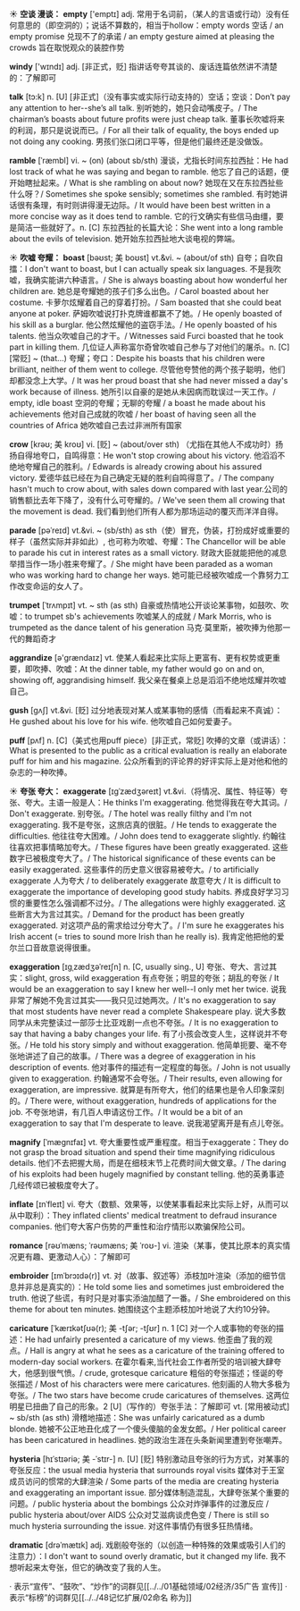 ☀ <span class="category">**空谈 漫谈：**</span>
<span class="vocabulary">**empty**</span> ['emptɪ] 
<span class="definition">adj. 常用于名词前，（某人的言语或行动）没有任何意思的（即空洞的）；说话不算数的，相当于hollow：</span>empty words 空话 / an empty promise 兑现不了的承诺 / an empty gesture aimed at pleasing the crowds 旨在取悦观众的装腔作势

<span class="vocabulary">**windy**</span> ['wɪndɪ] 
<span class="definition">adj. [非正式，贬] 指讲话夸夸其谈的、废话连篇依然讲不清楚的：</span>了解即可

<span class="vocabulary">**talk**</span> [tɔ:k] 
<span class="definition">n. [U] [非正式]（没有事实或实际行动支持的）空话；空谈：</span>Don’t pay any attention to her--she’s all talk. 别听她的，她只会动嘴皮子。/ The chairman’s boasts about future profits were just cheap talk. 董事长吹嘘将来的利润，那只是说说而已。/ For all their talk of equality, the boys ended up not doing any cooking. 男孩们张口闭口平等，但是他们最终还是没做饭。
 
<span class="vocabulary">**ramble**</span> [ˈræmbl]
<span class="definition">vi. ~ (on) (about sb/sth) 漫谈，尤指长时间东拉西扯：</span>He had lost track of what he was saying and began to ramble. 他忘了自己的话题，便开始瞎扯起来。/ What is she rambling on about now? 她现在又在东拉西扯些什么呀？/ Sometimes she spoke sensibly; sometimes she rambled. 有时她讲话很有条理，有时则讲得漫无边际。/ It would have been best written in a more concise way as it does tend to ramble. 它的行文确实有些信马由缰，要是简洁一些就好了。<span class="definition">n. [C] 东拉西扯的长篇大论：</span>She went into a long ramble about the evils of television. 她开始东拉西扯地大谈电视的弊端。

☀ <span class="category">**吹嘘 夸耀：**</span>
<span class="vocabulary">**boast**</span> [bəʊst; 美 boʊst]
<span class="definition">vt.&vi. ~ (about/of sth) 自夸；自吹自擂：</span>I don't want to boast, but I can actually speak six languages. 不是我吹嘘，我确实能讲六种语言。/ She is always boasting about how wonderful her children are. 她总是夸耀她的孩子们多么出色。/ Carol boasted about her costume. 卡萝尔炫耀着自己的穿着打扮。/ Sam boasted that she could beat anyone at poker. 萨姆吹嘘说打扑克牌谁都赢不了她。/ He openly boasted of his skill as a burglar. 他公然炫耀他的盗窃手法。/ He openly boasted of his talents. 他当众吹嘘自己的才干。/ Witnesses said Furci boasted that he took part in killing them. 几位证人声称富尔奇曾吹嘘自己参与了对他们的屠杀。<span class="definition">n. [C] [常贬] ~ (that…) 夸耀；夸口：</span>Despite his boasts that his children were brilliant, neither of them went to college. 尽管他夸赞他的两个孩子聪明，他们却都没念上大学。/ It was her proud boast that she had never missed a day's work because of illness. 她所引以自豪的是她从未因病而耽误过一天工作。/ empty, idle boast 空洞的夸耀；无聊的夸耀 / a boast he made about his achievements 他对自己成就的吹嘘 / her boast of having seen all the countries of Africa 她吹嘘自己去过非洲所有国家
           
<span class="vocabulary">**crow**</span> [krəʊ; 美 kroʊ]
<span class="definition">vi. [贬] ~ (about/over sth) （尤指在其他人不成功时）扬扬自得地夸口，自鸣得意：</span>He won't stop crowing about his victory. 他滔滔不绝地夸耀自己的胜利。/ Edwards is already crowing about his assured victory. 爱德华兹已经在为自己确定无疑的胜利自鸣得意了。/ The company hasn't much to crow about, with sales down compared with last year.公司的销售额比去年下降了，没有什么可夸耀的。/ We've seen them all crowing that the movement is dead. 我们看到他们所有人都为那场运动的覆灭而洋洋自得。

<span class="vocabulary">**parade**</span> [pəˈreɪd]
<span class="definition">vt.&vi. ~ (sb/sth) as sth（使）冒充，伪装，打扮成好或重要的样子（虽然实际并非如此）, 也可称为吹嘘、夸耀：</span>The Chancellor will be able to parade his cut in interest rates as a small victory. 财政大臣就能把他的减息举措当作一场小胜来夸耀了。/ She might have been paraded as a woman who was working hard to change her ways. 她可能已经被吹嘘成一个靠努力工作改变命运的女人了。
                      
<span class="vocabulary">**trumpet**</span> [ˈtrʌmpɪt]
<span class="definition">vt. ~ sth (as sth) 自豪或热情地公开谈论某事物，如鼓吹、吹嘘：</span>to trumpet sb's achievements 吹嘘某人的成就 / Mark Morris, who is trumpeted as the dance talent of his generation 马克·莫里斯，被吹捧为他那一代的舞蹈奇才

<span class="vocabulary">**aggrandize**</span> [ə'grændaɪz]
<span class="definition">vt. 使某人看起来比实际上更富有、更有权势或更重要，即吹捧、吹嘘：</span>At the dinner table, my father would go on and on, showing off, aggrandising himself. 我父亲在餐桌上总是滔滔不绝地炫耀并吹嘘自己。
           
<span class="vocabulary">**gush**</span> [gʌʃ]
<span class="definition">vt.&vi. [贬] 过分地表现对某人或某事物的感情（而看起来不真诚）：</span>He gushed about his love for his wife. 他吹嘘自己如何爱妻子。
           
<span class="vocabulary">**puff**</span> [pʌf]
<span class="definition">n. [C]（美式也用puff piece）[非正式，常贬] 吹捧的文章（或讲话）：</span>What is presented to the public as a critical evaluation is really an elaborate puff for him and his magazine. 公众所看到的评论界的好评实际上是对他和他的杂志的一种吹捧。

☀ <span class="category">**夸张 夸大：**</span>
<span class="vocabulary">**exaggerate**</span> [ɪgˈzædʒəreɪt]
<span class="definition">vt.&vi.（将情况、属性、特征等）夸张、夸大。主语一般是人：</span>He thinks I'm exaggerating. 他觉得我在夸大其词。/ Don't exaggerate. 别夸张。/ The hotel was really filthy and I'm not exaggerating. 我不是夸张，这旅店真的很脏。/ He tends to exaggerate the difficulties. 他往往夸大困难。/ John does tend to exaggerate slightly. 约翰往往喜欢把事情略加夸大。/ These figures have been greatly exaggerated. 这些数字已被极度夸大了。/ The historical significance of these events can be easily exaggerated. 这些事件的历史意义很容易被夸大。/ to artificially exaggerate 人为夸大 / to deliberately exaggerate 故意夸大 / It is difficult to exaggerate the importance of developing good study habits. 养成良好学习习惯的重要性怎么强调都不过分。/ The allegations were highly exaggerated. 这些断言大为言过其实。/ Demand for the product has been greatly exaggerated. 对这项产品的需求给过分夸大了。/ I'm sure he exaggerates his Irish accent (= tries to sound more Irish than he really is). 我肯定他把他的爱尔兰口音故意说得很重。
                 
<span class="vocabulary">**exaggeration**</span> [ɪgˌzædʒəˈreɪʃn]
<span class="definition">n. [C, usually sing., U] 夸张、夸大、言过其实：</span>slight, gross, wild exaggeration 有点夸张；明显的夸张；胡乱的夸张 / It would be an exaggeration to say I knew her well--I only met her twice. 说我非常了解她不免言过其实——我只见过她两次。/ It's no exaggeration to say that most students have never read a complete Shakespeare play. 说大多数同学从未完整读过一部莎士比亚戏剧一点也不夸张。/ It is no exaggeration to say that having a baby changes your life. 有了小孩会改变人生，这样说并不夸张。/ He told his story simply and without exaggeration. 他简单扼要、毫不夸张地讲述了自己的故事。/ There was a degree of exaggeration in his description of events. 他对事件的描述有一定程度的每张。/ John is not usually given to exaggeration. 约翰通常不会夸张。/ Their results, even allowing for exaggeration, are impressive. 就算是有所夸大，他们的结果也是令人印象深刻的。/ There were, without exaggeration, hundreds of applications for the job. 不夸张地讲，有几百人申请这份工作。/ It would be a bit of an exaggeration to say that I'm desperate to leave. 说我渴望离开是有点儿夸张。
           
<span class="vocabulary">**magnify**</span> [ˈmægnɪfaɪ]
<span class="definition">vt. 夸大重要性或严重程度。相当于exaggerate：</span>They do not grasp the broad situation and spend their time magnifying ridiculous details. 他们不去把握大局，而是在细枝末节上花费时间大做文章。/ The daring of his exploits had been hugely magnified by constant telling. 他的英勇事迹几经传颂已被极度夸大了。
           
<span class="vocabulary">**inflate**</span> [ɪnˈfleɪt]
<span class="definition">vi. 夸大（数额、效果等，以使某事看起来比实际上好，从而可以从中取利）：</span>They inflated clients' medical treatment to defraud insurance companies. 他们夸大客户伤势的严重性和治疗情形以欺骗保险公司。
           
<span class="vocabulary">**romance**</span> [rəʊˈmæns; ˈrəʊmæns; 美 ˈroʊ-]
<span class="definition">vi. 渲染（某事，使其比原本的真实情况更有趣、更激动人心）：</span>了解即可
                      
<span class="vocabulary">**embroider**</span> [ɪmˈbrɔɪdə(r)]
<span class="definition">vt. 对（故事、叙述等）添枝加叶渲染（添加的细节信息并非总是真实的）：</span>He told some lies and sometimes just embroidered the truth. 他说了些谎，有时只是对事实添油加醋了一番。/ She embroidered on this theme for about ten minutes. 她围绕这个主题添枝加叶地说了大约10分钟。
           
<span class="vocabulary">**caricature**</span> [ˈkærɪkətʃʊə(r); 美 -tʃər; -tʃʊr]
<span class="definition">n. 1 [C] 对一个人或事物的夸张的描述：</span>He had unfairly presented a caricature of my views. 他歪曲了我的观点。/ Hall is angry at what he sees as a caricature of the training offered to modern-day social workers. 在霍尔看来,当代社会工作者所受的培训被大肆夸大，他感到很气愤。/ crude, grotesque caricature 粗俗的夸张描述；怪诞的夸张描述 / Most of his characters were mere caricatures. 他刻画的人物大多极为夸张。/ The two stars have become crude caricatures of themselves. 这两位明星已扭曲了自己的形象。<span class="definition">2 [U]（写作的）夸张手法：</span>了解即可 <span class="definition">vt. [常用被动式] ~ sb/sth (as sth) 滑稽地描述：</span>She was unfairly caricatured as a dumb blonde. 她被不公正地丑化成了一个傻头傻脑的金发女郎。/ Her political career has been caricatured in headlines. 她的政治生涯在头条新闻里遭到夸张嘲弄。

<span class="vocabulary">**hysteria**</span> [hɪˈstɪəriə; 美 -ˈstɪr-]
<span class="definition">n. [U] [贬] 特别激动且夸张的行为方式，对某事的夸张反应：</span>the usual media hysteria that surrounds royal visits 媒体对于王室成员访问的惯常的大肆渲染 / Some parts of the media are creating hysteria and exaggerating an important issue. 部分媒体制造混乱，大肆夸张某个重要的问题。/ public hysteria about the bombings 公众对炸弹事件的过激反应 / public hysteria about/over AIDS 公众对艾滋病谈虎色变 / There is still so much hysteria surrounding the issue. 对这件事情仍有很多狂热情绪。

<span class="vocabulary">**dramatic**</span> [drəˈmætɪk]
<span class="definition">adj. 戏剧般夸张的（以创造一种特殊的效果或吸引人们的注意力）：</span>I don't want to sound overly dramatic, but it changed my life. 我不想听起来太夸张，但它的确改变了我的人生。

· 表示“宣传”、“鼓吹”、“炒作”的词群见[[../../01基础领域/02经济/35广告 宣传]]
· 表示“标榜”的词群见[[../../48记忆扩展/02命名 称为]]
